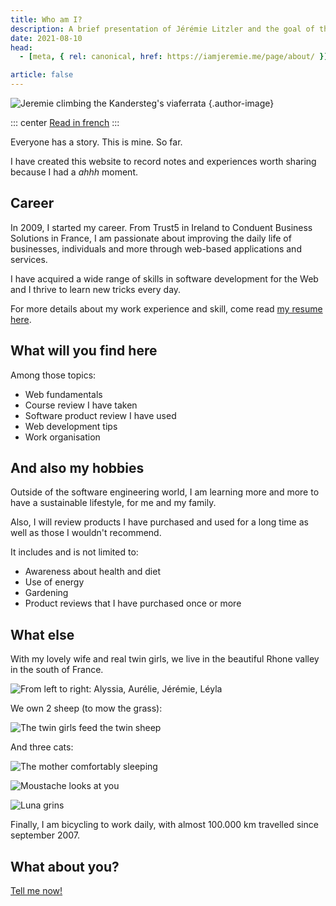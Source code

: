```yaml
---
title: Who am I?
description: A brief presentation of Jérémie Litzler and the goal of this website.
date: 2021-08-10
head:
  - [meta, { rel: canonical, href: https://iamjeremie.me/page/about/ }]

article: false
---
```


![Jeremie climbing the Kandersteg's viaferrata](/images/profilepic-400w.jpg) {.author-image}

::: center
[Read in french](../../fr/page/a-propos/README.md)
:::

Everyone has a story. This is mine. So far.

I have created this website to record notes and experiences worth sharing because I had a _ahhh_ moment.

## Career

In 2009, I started my career.
From Trust5 in Ireland to Conduent Business Solutions in France, I am passionate about improving the daily life of businesses, individuals and more through web-based applications and services.

I have acquired a wide range of skills in software development for the Web and I thrive to learn new tricks every day.

For more details about my work experience and skill, come read [my resume here](https://docs.google.com/document/d/1ywInLK5Y-LkL-0dbkaH0B6Dx927PDEHRz9yzUPWNgBY).

## What will you find here

Among those topics:

- Web fundamentals
- Course review I have taken
- Software product review I have used
- Web development tips
- Work organisation
<!-- - Team management -->

## And also my hobbies

Outside of the software engineering world, I am learning more and more to have a sustainable lifestyle, for me and my family.

Also, I will review products I have purchased and used for a long time as well as those I wouldn't recommend.

It includes and is not limited to:

- Awareness about health and diet
- Use of energy
- Gardening
- Product reviews that I have purchased once or more

## What else

With my lovely wife and real twin girls, we live in the beautiful Rhone valley in the south of France.

![From left to right: Alyssia, Aurélie, Jérémie, Léyla](/images/family.jpg)

We own 2 sheep (to mow the grass):

![The twin girls feed the twin sheep](/images/sheep.jpg)

And three cats:

![The mother comfortably sleeping](/images/owma.jpg)

![Moustache looks at you](/images/moustache.jpg)

![Luna grins](/images/luna.jpg)

Finally, I am bicycling to work daily, with almost 100.000 km travelled since september 2007.

## What about you?

[Tell me now!](https://twitter.com/LitzlerJeremie)

